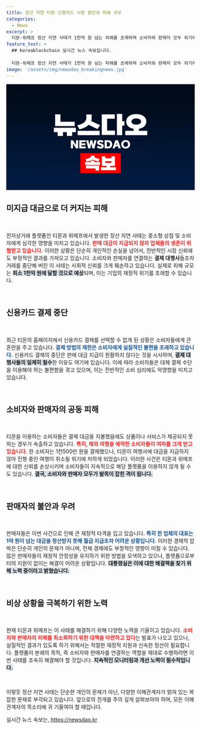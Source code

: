 ```yaml
---
title: 정산 지연 티몬 신용카드 사용 중단과 피해 규모
categories:
  - News
excerpt: >
  티몬·위메프 정산 지연 사태가 1천억 원 넘는 피해를 초래하며 소비자와 판매자 모두 위기에 처했습니다. 신용카드 결제는 중단되고, 여행 취소 등의 문제가 발생하고 있습니다. 고객 불만이 폭주하는 가운데, 대통령실이 상황을 주시하고 있습니다.
feature_text: >
  ## koreablockchain 실시간 뉴스 속보입니다.

  티몬·위메프 정산 지연 사태가 1천억 원 넘는 피해를 초래하며 소비자와 판매자 모두 위기에 처했습니다. 신용카드 결제는 중단되고, 여행 취소 등의 문제가 발생하고 있습니다. 고객 불만이 폭주하는 가운데, 대통령실이 상황을 주시하고 있습니다.
image: '/assets/img/newsdao_breakingnews.jpg'
---
```


<p><img src="/assets/img/newsdao_breakingnews.jpg" alt="koreablockchain 속보" /></p>

<h2 data-ke-size="size26">미지급 대금으로 더 커지는 피해</h2>

<p data-ke-size="size16">&nbsp;</p>

<p>전자상거래 플랫폼인 티몬과 위메프에서 발생한 정산 지연 사태는 중소형 상점 및 소비자에게 심각한 영향을 미치고 있습니다. <b><span style="color: #ee2323;">판매 대금이 지급되지 않자 업체들의 생존이 위협받고 있습니다.</span></b> 이러한 상황은 단순히 개인적인 손실을 넘어서, 전반적인 시장 신뢰에도 부정적인 결과를 가져오고 있습니다. 소비자와 판매자를 연결하는 <b>결제 대행사</b>들조차 거래를 중단해 버린 이 사태는 사회적 신뢰를 크게 훼손하고 있습니다. 실제로 피해 규모는 <b><span style="background-color: #21538527;">최소 1천억 원에 달할 것으로 예상</span></b>되며, 이는 기업의 재정적 위기를 초래할 수 있습니다.</p>

<p data-ke-size="size16">&nbsp;</p>

<h2 data-ke-size="size26">신용카드 결제 중단</h2>

<p data-ke-size="size16">&nbsp;</p>

<p>최근 티몬의 홈페이지에서 신용카드 결제를 선택할 수 없게 된 상황은 소비자들에게 큰 혼란을 주고 있습니다. <b><span style="color: #1a5490;">결제 방법의 제한은 소비자에게 실질적인 불편을 초래하고 있습니다.</span></b> 신용카드 결제의 중단은 판매 대금 지급이 원활하지 않다는 것을 시사하며, <b><span style="background-color: #21538527;">결제 대행사들의 일제히 철수</span></b>한 이유도 여기에 있습니다. 이에 따라 소비자들은 대체 결제 수단을 이용해야 하는 불편함을 겪고 있으며, 이는 전반적인 소비 심리에도 악영향을 미치고 있습니다.</p>

<p data-ke-size="size16">&nbsp;</p>

<h2 data-ke-size="size26">소비자와 판매자의 공동 피해</h2>

<p data-ke-size="size16">&nbsp;</p>

<p>티몬을 이용하는 소비자들은 결제 대금을 지불했음에도 상품이나 서비스가 제공되지 못하는 경우가 속출하고 있습니다. <b><span style="color: #ee2323;">특히, 해외 여행을 예약한 소비자들이 여파를 크게 받고 있습니다.</span></b> 한 소비자는 1천500만 원을 결제했으나, 티몬이 여행사에 대금을 지급하지 않아 진행 중인 여행이 취소될 위기에 처하게 되었습니다. 이러한 사건은 티몬과 위메프에 대한 신뢰를 손상시키며 소비자들이 지속적으로 해당 플랫폼을 이용하지 않게 될 수도 있습니다. <b><span style="background-color: #21538527;">결국, 소비자와 판매자 모두가 발목이 잡힌 격이 됩니다.</span></b></p>

<p data-ke-size="size16">&nbsp;</p>

<h2 data-ke-size="size26">판매자의 불안과 우려</h2>

<p data-ke-size="size16">&nbsp;</p>

<p>판매자들은 이번 사건으로 인해 큰 재정적 타격을 입고 있습니다. <b><span style="color: #1a5490;">특히 한 업체의 대표는 1억 원이 넘는 대금을 정산받지 못해 월급 지급조차 어려운 상황입니다.</span></b> 이러한 경제적 압박은 단순히 개인의 문제가 아니며, 전체 경제에도 부정적인 영향이 미칠 수 있습니다. 많은 판매자들이 재정적 안정성을 유지하기 위한 방법을 모색하고 있으나, 플랫폼으로부터의 지원이 없이는 해결이 어려운 상황입니다. <b><span style="background-color: #21538527;">대통령실은 이에 대한 해결책을 찾기 위해 노력 중이라고 밝혔습니다.</span></b></p>

<p data-ke-size="size16">&nbsp;</p>

<h2 data-ke-size="size26">비상 상황을 극복하기 위한 노력</h2>

<p data-ke-size="size16">&nbsp;</p>

<p>현재 티몬과 위메프는 이 사태를 해결하기 위해 다양한 노력을 기울이고 있습니다. <b><span style="color: #ee2323;">소비자와 판매자의 피해를 최소화하기 위한 대책을 마련하고 있다</span></b>는 발표가 나오고 있으나, 실질적인 결과가 있도록 하기 위해서는 적절한 재정적 지원과 신속한 정산이 필요합니다. 플랫폼이 본래의 목적, 즉 소비자와 판매자를 연결하는 역할을 제대로 수행하려면 이번 사태를 조속히 해결해야 할 것입니다. <b><span style="background-color: #21538527;">지속적인 모니터링과 개선 노력이 필수적입니다.</span></b></p>

<p data-ke-size="size16">&nbsp;</p>

<p>이렇듯 정산 지연 사태는 단순한 개인의 문제가 아닌, 다양한 이해관계자가 얽혀 있는 복잡한 문제로 부각되고 있습니다. 앞으로의 전개를 주의 깊게 살펴보아야 하며, 모든 이해관계자의 목소리에 귀 기울여야 할 때입니다.</p>
실시간 뉴스 속보는, <a href="https://newsdao.kr" rel="dofollow">https://newsdao.kr</a>


